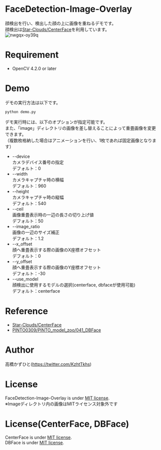 # FaceDetection-Image-Overlay
顔検出を行い、検出した顔の上に画像を重ねるデモです。<br>
顔検出は[Star-Clouds/CenterFace](https://github.com/Star-Clouds/CenterFace)を利用しています。<br>
![nwgqx-oy39q](https://user-images.githubusercontent.com/37477845/99551738-8f268e00-29ff-11eb-8565-5dd9eaadc534.gif)

# Requirement 
* OpenCV 4.2.0 or later

# Demo
デモの実行方法は以下です。
```bash
python demo.py
```
デモ実行時には、以下のオプションが指定可能です。<br>
また、「image」ディレクトリの画像を差し替えることによって重畳画像を変更できます。<br>
（複数枚格納した場合はアニメーションを行い、1枚であれば固定画像となります）

* --device<br>
カメラデバイス番号の指定<br>
デフォルト：0
* --width<br>
カメラキャプチャ時の横幅<br>
デフォルト：960
* --height<br>
カメラキャプチャ時の縦幅<br>
デフォルト：540
* --ceil<br>
画像重畳表示時の一辺の長さの切り上げ値<br>
デフォルト：50
* --image_ratio<br>
画像の一辺のサイズ補正<br>
デフォルト：1.2
* --x_offset<br>
顔へ重畳表示する際の画像のX座標オフセット<br>
デフォルト：0
* --y_offset<br>
顔へ重畳表示する際の画像のY座標オフセット<br>
デフォルト：-30
* --use_model<br>
顔検出に使用するモデルの選択(centerface, dbfaceが使用可能)<br>
デフォルト：centerface

# Reference
* [Star-Clouds/CenterFace](https://github.com/Star-Clouds/CenterFace)
* [PINTO0309/PINTO_model_zoo/041_DBFace](https://github.com/PINTO0309/PINTO_model_zoo/tree/master/041_DBFace)

# Author
高橋かずひと(https://twitter.com/KzhtTkhs)
 
# License 
FaceDetection-Image-Overlay is under [MIT license](https://en.wikipedia.org/wiki/MIT_License).<br>
※Imageディレクトリ内の画像はMITライセンス対象外です

# License(CenterFace, DBFace)
CenterFace is under [MIT license](https://en.wikipedia.org/wiki/MIT_License).<br>
DBFace is under [MIT license](https://en.wikipedia.org/wiki/MIT_License).
